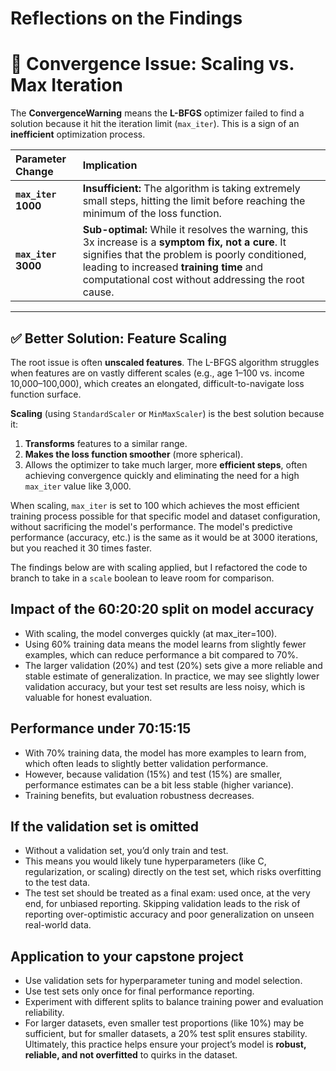 # Reflections on the Findings

# 📄 Convergence Issue: Scaling vs. Max Iteration

The **ConvergenceWarning** means the **L-BFGS** optimizer failed to find a solution because it hit the iteration limit (`max_iter`). This is a sign of an **inefficient** optimization process.

| Parameter Change | Implication |
| :--- | :--- |
| **`max_iter` 1000** | **Insufficient:** The algorithm is taking extremely small steps, hitting the limit before reaching the minimum of the loss function. |
| **`max_iter` 3000** | **Sub-optimal:** While it resolves the warning, this 3x increase is a **symptom fix, not a cure**. It signifies that the problem is poorly conditioned, leading to increased **training time** and computational cost without addressing the root cause. |

---

## ✅ Better Solution: Feature Scaling

The root issue is often **unscaled features**. The L-BFGS algorithm struggles when features are on vastly different scales (e.g., age 1–100 vs. income 10,000–100,000), which creates an elongated, difficult-to-navigate loss function surface.

**Scaling** (using `StandardScaler` or `MinMaxScaler`) is the best solution because it:
1.  **Transforms** features to a similar range.
2.  **Makes the loss function smoother** (more spherical).
3.  Allows the optimizer to take much larger, more **efficient steps**, often achieving convergence quickly and eliminating the need for a high `max_iter` value like 3,000.

When scaling, `max_iter` is set to 100 which achieves the most efficient training process possible for that specific model and dataset configuration, without sacrificing the model's performance. The model's predictive performance (accuracy, etc.) is the same as it would be at 3000 iterations, but you reached it 30 times faster.


The findings below are with scaling applied, but I refactored the code to branch to take in a `scale` boolean to leave room for comparison.

## Impact of the 60:20:20 split on model accuracy
- With scaling, the model converges quickly (at max_iter=100).
- Using 60% training data means the model learns from slightly fewer examples, which can reduce performance a bit compared to 70%.
- The larger validation (20%) and test (20%) sets give a more reliable and stable estimate of generalization.
In practice, we may see slightly lower validation accuracy, but your test set results are less noisy, which is valuable for honest evaluation.

## Performance under 70:15:15
- With 70% training data, the model has more examples to learn from, which often leads to slightly better validation performance.
- However, because validation (15%) and test (15%) are smaller, performance estimates can be a bit less stable (higher variance).
- Training benefits, but evaluation robustness decreases.

## If the validation set is omitted
- Without a validation set, you’d only train and test.
- This means you would likely tune hyperparameters (like C, regularization, or scaling) directly on the test set, which risks overfitting to the test data.
- The test set should be treated as a final exam: used once, at the very end, for unbiased reporting.
Skipping validation leads to the risk of reporting over-optimistic accuracy and poor generalization on unseen real-world data.

## Application to your capstone project
- Use validation sets for hyperparameter tuning and model selection.
- Use test sets only once for final performance reporting.
- Experiment with different splits to balance training power and evaluation reliability.
- For larger datasets, even smaller test proportions (like 10%) may be sufficient, but for smaller datasets, a 20% test split ensures stability.
Ultimately, this practice helps ensure your project’s model is **robust, reliable, and not overfitted** to quirks in the dataset.